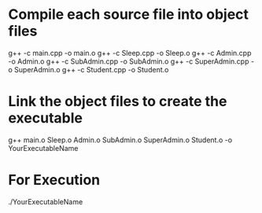 # Compile each source file into object files
g++ -c main.cpp -o main.o
g++ -c Sleep.cpp -o Sleep.o
g++ -c Admin.cpp -o Admin.o
g++ -c SubAdmin.cpp -o SubAdmin.o
g++ -c SuperAdmin.cpp -o SuperAdmin.o
g++ -c Student.cpp -o Student.o

# Link the object files to create the executable
g++ main.o Sleep.o Admin.o SubAdmin.o SuperAdmin.o Student.o -o YourExecutableName

# For Execution
./YourExecutableName
